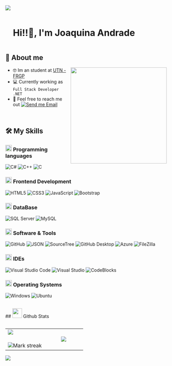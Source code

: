 <!--horizontal divider(gradiant)-->
<img src="https://user-images.githubusercontent.com/73097560/115834477-dbab4500-a447-11eb-908a-139a6edaec5c.gif">

<!--h1 without bottom border-->

<div id="user-content-toc">
  <ul align="left">
    <summary><h1 style="display: inline-block">Hi!!👋, I'm Joaquina Andrade</h1></summary>
  </ul>
</div>


<!--About Me-->

## 🌸 About me

<picture> <img align="right" src="https://66.media.tumblr.com/6381ffaade0c15d93a7190a82ee6a23a/tumblr_nyr229sleF1ux2dlwo1_500.gif" width = 300px></picture>

- :nerd_face: Im an student at [UTN - FRGP](https://www.frgp.utn.edu.ar/)
- :computer: Currently working as `Full Stack Developer .NET`
- :email: Feel free to reach me out [![Send me Email](https://img.shields.io/static/v1?label=email&amp;message=JoaquinaAndrade&amp;color=EA4335&amp;style=flat-square)](mailto:joaquinaandrade903@gmail.com)


<br>

## 🛠️ My Skills

### <picture> <img src = "https://github.com/7oSkaaa/7oSkaaa/blob/main/Images/Programming_Languages.gif?raw=true" width = 20px>  </picture> Programming languages

![C#](https://img.shields.io/badge/C%23-68217A?style=flat-square&logo=csharp&logoColor=white)
![C++](https://img.shields.io/badge/C++-00599C?style=flat-square&logo=C%2B%2B&logoColor=white)
![C](https://img.shields.io/badge/C-A8B9CC?style=flat-square&logo=C&logoColor=white)

### <picture> <img src = "https://github.com/7oSkaaa/7oSkaaa/blob/main/Images/Front_End.gif?raw=true" width = 20px>  </picture> Frontend Development

![HTML5](https://img.shields.io/badge/HTML-E34F26?style=flat-square&logo=HTML5&logoColor=white)
![CSS3](https://img.shields.io/badge/CSS-1572B6?style=flat-square&logo=CSS3&logoColor=white)
![JavaScript](https://img.shields.io/badge/JavaScript-F7DF1E?style=flat-square&logo=JavaScript&logoColor=white)
![Bootstrap](https://img.shields.io/badge/Bootstrap-7952B3?style=flat-square&logo=Bootstrap&logoColor=white)

### <picture> <img src = "https://github.com/7oSkaaa/7oSkaaa/blob/main/Images/CP_PS.gif?raw=true" width = 20px>  </picture> DataBase

![SQL Server](https://img.shields.io/badge/SQL_Server-CC2927?style=flat-square&logo=Microsoft-SQL-Server&logoColor=white)
![MySQL](https://img.shields.io/badge/MySQL-4479A1?style=flat-square&logo=MySQL&logoColor=white)

### <picture> <img src = "https://github.com/7oSkaaa/7oSkaaa/blob/main/Images/Software_Tools.gif?raw=true" width = 20px>  </picture> Software & Tools

![GitHub](https://img.shields.io/badge/GitHub-181717?style=flat-square&logo=GitHub&logoColor=white)
![JSON](https://img.shields.io/badge/JSON-000000?style=flat-square&logo=JSON&logoColor=white)
![SourceTree](https://img.shields.io/badge/SourceTree-0052CC?style=flat-square&logo=SourceTree&logoColor=white)
![GitHub Desktop](https://img.shields.io/badge/GitHub_Desktop-24292F?style=flat-square&logo=GitHub&logoColor=white)
![Azure](https://img.shields.io/badge/Azure-0089D6?style=flat-square&logo=Azure&logoColor=white)
![FileZilla](https://img.shields.io/badge/FileZilla-FF0000?style=flat-square&logo=FileZilla&logoColor=white)


### <picture> <img src = "https://github.com/7oSkaaa/7oSkaaa/blob/main/Images/IDEs.gif?raw=true" width = 20px>  </picture> IDEs

![Visual Studio Code](https://img.shields.io/badge/Visual_Studio_Code-007ACC?style=flat-square&logo=Visual-Studio-Code&logoColor=white)
![Visual Studio](https://img.shields.io/badge/Visual_Studio_2022-5C2D91?style=flat-square&logo=Visual-Studio&logoColor=white)
![CodeBlocks](https://img.shields.io/badge/CodeBlocks-000000?style=flat-square&logo=CodeBlocks&logoColor=white)


### <picture> <img src = "https://github.com/7oSkaaa/7oSkaaa/blob/main/Images/OS.gif?raw=true" width = 20px>  </picture> Operating Systems

![Windows](https://img.shields.io/badge/Windows-0078D6?style=flat-square&logo=Windows&logoColor=white)
![Ubuntu](https://img.shields.io/badge/Ubuntu-E95420?style=flat-square&logo=Ubuntu&logoColor=white)

<br>
## <picture> <img src = "https://github.com/7oSkaaa/7oSkaaa/blob/main/Images/Statistics.gif?raw=true" width = 30px>  </picture> Github Stats


<!--- stats (start) -->

<p align="left">
  <!--- stats (start) -->
<table align="left">
<tr border="none">
<td width="50%" align="center">
  <img  align="left"  src="https://github-readme-stats.vercel.app/api?username=joaquiandrade&theme=dark&show_icons=true&count_private=true" />
  <br></br>
  <img  title="🔥 Get streak stats for your profile at git.io/streak-stats" alt="Mark streak" src="https://github-readme-streak-stats.herokuapp.com/?user=joaquiandrade&theme=dark&hide_border=false" /> 
</td>

<td width="50%" align="center">
  <img  align="center"  src="https://github-readme-stats.anuraghazra1.vercel.app/api/top-langs/?username=joaquiandrade&theme=dark&hide_border=false&no-bg=true&no-frame=true&langs_count=7"/>
</td>
</tr>
</table>
<!--- stats (end) -->

</p>


<br>

<!-- horizontal divider (gradiant) -->
<img src="https://user-images.githubusercontent.com/73097560/115834477-dbab4500-a447-11eb-908a-139a6edaec5c.gif">
